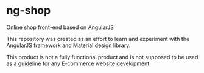 # ng-shop
Online shop front-end based on AngularJS

This repository was created as an effort to learn and experiment with the AngularJS framework and Material design library.

This product is not a fully functional product and is not supposed to be used as a guideline for any E-commerce website development.
